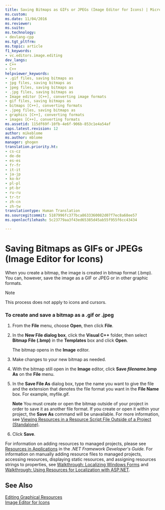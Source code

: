 ```yaml
---
title: Saving Bitmaps as GIFs or JPEGs (Image Editor for Icons) | Microsoft Docs
ms.custom: 
ms.date: 11/04/2016
ms.reviewer: 
ms.suite: 
ms.technology:
- devlang-cpp
ms.tgt_pltfrm: 
ms.topic: article
f1_keywords:
- vc.editors.image.editing
dev_langs:
- C++
- C++
helpviewer_keywords:
- .gif files, saving bitmaps as
- jpg files, saving bitmaps as
- jpeg files, saving bitmaps as
- .jpg files, saving bitmaps as
- Image editor [C++], converting image formats
- gif files, saving bitmaps as
- bitmaps [C++], converting formats
- .jpeg files, saving bitmaps as
- graphics [C++], converting formats
- images [C++], converting formats
ms.assetid: 115df69f-10fb-4e6f-906b-853c1e4a54af
caps.latest.revision: 12
author: mikeblome
ms.author: mblome
manager: ghogen
translation.priority.ht:
- cs-cz
- de-de
- es-es
- fr-fr
- it-it
- ja-jp
- ko-kr
- pl-pl
- pt-br
- ru-ru
- tr-tr
- zh-cn
- zh-tw
translationtype: Human Translation
ms.sourcegitcommit: 5187996fc377bca8633360082d07f7ec8a68ee57
ms.openlocfilehash: 5c23779aa3f43ed65385d45ab55f955f6cc43434

---
```

# Saving Bitmaps as GIFs or JPEGs (Image Editor for Icons)
When you create a bitmap, the image is created in bitmap format (.bmp). You can, however, save the image as a GIF or JPEG or in other graphic formats.  
  
> [!NOTE]
>  This process does not apply to icons and cursors.  
  
### To create and save a bitmap as a .gif or .jpeg  
  
1.  From the **File** menu, choose **Open**, then click **File**.  
  
2.  In the **New File dialog box**, click the **Visual C++** folder, then select **Bitmap File (.bmp)** in the **Templates** box and click **Open**.  
  
     The bitmap opens in the **Image** editor.  
  
3.  Make changes to your new bitmap as needed.  
  
4.  With the bitmap still open in the **Image** editor, click **Save *filename*.bmp As** on the **File** menu.  
  
5.  In the **Save File As** dialog box, type the name you want to give the file and the extension that denotes the file format you want in the **File Name** box. For example, myfile.gif.  
  
     **Note**  You must create or open the bitmap outside of your project in order to save it as another file format. If you create or open it within your project, the **Save As** command will be unavailable. For more information, see [Viewing Resources in a Resource Script File Outside of a Project (Standalone)](../windows/how-to-open-a-resource-script-file-outside-of-a-project-standalone.md).  
  
6.  Click **Save**.  
  
 For information on adding resources to managed projects, please see [Resources in Applications](http://msdn.microsoft.com/library/8ad495d4-2941-40cf-bf64-e82e85825890) in the *.NET Framework Developer's Guide.* For information on manually adding resource files to managed projects, accessing resources, displaying static resources, and assigning resources strings to properties, see [Walkthrough: Localizing Windows Forms](http://msdn.microsoft.com/en-us/9a96220d-a19b-4de0-9f48-01e5d82679e5) and [Walkthrough: Using Resources for Localization with ASP.NET](http://msdn.microsoft.com/library/bb4e5b44-e2b0-48ab-bbe9-609fb33900b6).  
  
## See Also  
 [Editing Graphical Resources](../mfc/editing-graphical-resources-image-editor-for-icons.md)   
 [Image Editor for Icons](../mfc/image-editor-for-icons.md)




<!--HONumber=Jan17_HO2-->


